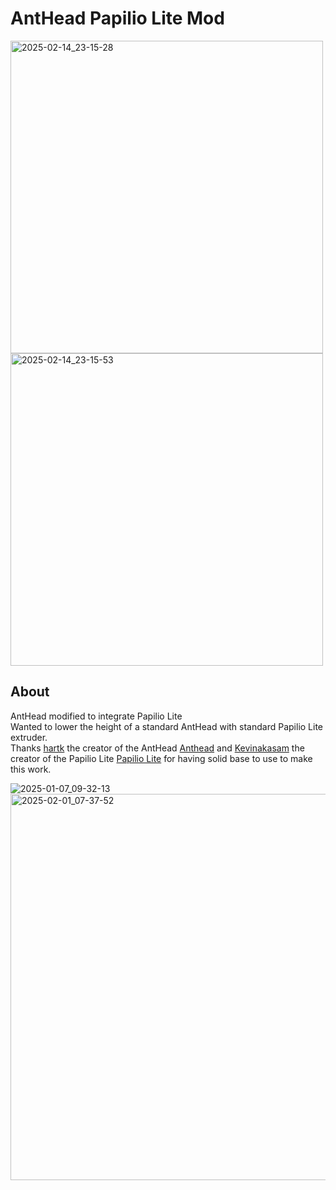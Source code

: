 # AntHead Papilio Lite Mod

<img width="500" alt="2025-02-14_23-15-28" src="https://github.com/user-attachments/assets/17632ea5-4766-4836-a35d-071ee754239b" />
<img width="500" alt="2025-02-14_23-15-53" src="https://github.com/user-attachments/assets/10599d39-7dc7-44e3-a5a6-0754593e0a82" />

## About
AntHead modified to integrate Papilio Lite<br>
Wanted to lower the height of a standard AntHead with standard Papilio Lite extruder.<br>
Thanks [hartk](https://github.com/hartk1213) the creator of the AntHead [Anthead](https://github.com/PrintersForAnts/AntHead) and [Kevinakasam](https://github.com/kevinakasam) the creator of the Papilio Lite [Papilio Lite](https://github.com/theFPVgeek/Papilio-Belt-Extruder/) for having solid base to use to make this work. <be>

![2025-01-07_09-32-13](https://github.com/user-attachments/assets/1e1f2af1-bae8-47ad-91ee-a4f3a1937b25)
<img width="618" alt="2025-02-01_07-37-52" src="https://github.com/user-attachments/assets/5d13b77a-cd54-45bf-bee3-a4b483aa710f" />
